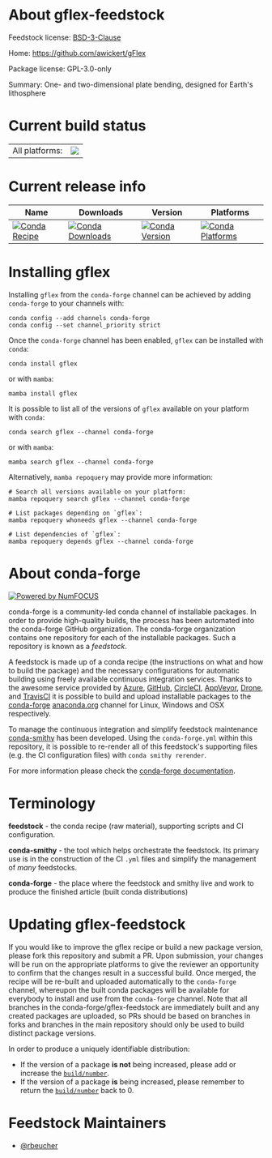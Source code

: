 About gflex-feedstock
=====================

Feedstock license: [BSD-3-Clause](https://github.com/conda-forge/gflex-feedstock/blob/main/LICENSE.txt)

Home: https://github.com/awickert/gFlex

Package license: GPL-3.0-only

Summary: One- and two-dimensional plate bending, designed for Earth's lithosphere

Current build status
====================


<table><tr><td>All platforms:</td>
    <td>
      <a href="https://dev.azure.com/conda-forge/feedstock-builds/_build/latest?definitionId=10961&branchName=main">
        <img src="https://dev.azure.com/conda-forge/feedstock-builds/_apis/build/status/gflex-feedstock?branchName=main">
      </a>
    </td>
  </tr>
</table>

Current release info
====================

| Name | Downloads | Version | Platforms |
| --- | --- | --- | --- |
| [![Conda Recipe](https://img.shields.io/badge/recipe-gflex-green.svg)](https://anaconda.org/conda-forge/gflex) | [![Conda Downloads](https://img.shields.io/conda/dn/conda-forge/gflex.svg)](https://anaconda.org/conda-forge/gflex) | [![Conda Version](https://img.shields.io/conda/vn/conda-forge/gflex.svg)](https://anaconda.org/conda-forge/gflex) | [![Conda Platforms](https://img.shields.io/conda/pn/conda-forge/gflex.svg)](https://anaconda.org/conda-forge/gflex) |

Installing gflex
================

Installing `gflex` from the `conda-forge` channel can be achieved by adding `conda-forge` to your channels with:

```
conda config --add channels conda-forge
conda config --set channel_priority strict
```

Once the `conda-forge` channel has been enabled, `gflex` can be installed with `conda`:

```
conda install gflex
```

or with `mamba`:

```
mamba install gflex
```

It is possible to list all of the versions of `gflex` available on your platform with `conda`:

```
conda search gflex --channel conda-forge
```

or with `mamba`:

```
mamba search gflex --channel conda-forge
```

Alternatively, `mamba repoquery` may provide more information:

```
# Search all versions available on your platform:
mamba repoquery search gflex --channel conda-forge

# List packages depending on `gflex`:
mamba repoquery whoneeds gflex --channel conda-forge

# List dependencies of `gflex`:
mamba repoquery depends gflex --channel conda-forge
```


About conda-forge
=================

[![Powered by
NumFOCUS](https://img.shields.io/badge/powered%20by-NumFOCUS-orange.svg?style=flat&colorA=E1523D&colorB=007D8A)](https://numfocus.org)

conda-forge is a community-led conda channel of installable packages.
In order to provide high-quality builds, the process has been automated into the
conda-forge GitHub organization. The conda-forge organization contains one repository
for each of the installable packages. Such a repository is known as a *feedstock*.

A feedstock is made up of a conda recipe (the instructions on what and how to build
the package) and the necessary configurations for automatic building using freely
available continuous integration services. Thanks to the awesome service provided by
[Azure](https://azure.microsoft.com/en-us/services/devops/), [GitHub](https://github.com/),
[CircleCI](https://circleci.com/), [AppVeyor](https://www.appveyor.com/),
[Drone](https://cloud.drone.io/welcome), and [TravisCI](https://travis-ci.com/)
it is possible to build and upload installable packages to the
[conda-forge](https://anaconda.org/conda-forge) [anaconda.org](https://anaconda.org/)
channel for Linux, Windows and OSX respectively.

To manage the continuous integration and simplify feedstock maintenance
[conda-smithy](https://github.com/conda-forge/conda-smithy) has been developed.
Using the ``conda-forge.yml`` within this repository, it is possible to re-render all of
this feedstock's supporting files (e.g. the CI configuration files) with ``conda smithy rerender``.

For more information please check the [conda-forge documentation](https://conda-forge.org/docs/).

Terminology
===========

**feedstock** - the conda recipe (raw material), supporting scripts and CI configuration.

**conda-smithy** - the tool which helps orchestrate the feedstock.
                   Its primary use is in the construction of the CI ``.yml`` files
                   and simplify the management of *many* feedstocks.

**conda-forge** - the place where the feedstock and smithy live and work to
                  produce the finished article (built conda distributions)


Updating gflex-feedstock
========================

If you would like to improve the gflex recipe or build a new
package version, please fork this repository and submit a PR. Upon submission,
your changes will be run on the appropriate platforms to give the reviewer an
opportunity to confirm that the changes result in a successful build. Once
merged, the recipe will be re-built and uploaded automatically to the
`conda-forge` channel, whereupon the built conda packages will be available for
everybody to install and use from the `conda-forge` channel.
Note that all branches in the conda-forge/gflex-feedstock are
immediately built and any created packages are uploaded, so PRs should be based
on branches in forks and branches in the main repository should only be used to
build distinct package versions.

In order to produce a uniquely identifiable distribution:
 * If the version of a package **is not** being increased, please add or increase
   the [``build/number``](https://docs.conda.io/projects/conda-build/en/latest/resources/define-metadata.html#build-number-and-string).
 * If the version of a package **is** being increased, please remember to return
   the [``build/number``](https://docs.conda.io/projects/conda-build/en/latest/resources/define-metadata.html#build-number-and-string)
   back to 0.

Feedstock Maintainers
=====================

* [@rbeucher](https://github.com/rbeucher/)


